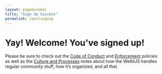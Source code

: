 ```yaml
---
layout: pageminimal
title: "Sign Up Success"
permalink: /postsignup
---
```


# Yay! Welcome! You've signed up!

Please be sure to check out the [Code of Conduct](/code-of-conduct.html) and [Enforcement](/enforcement.html) policies as well as the [Culture and Processes](/culture-and-process.html) notes about how the WeAllJS handles regular community stuff, how it’s organized, and all that.